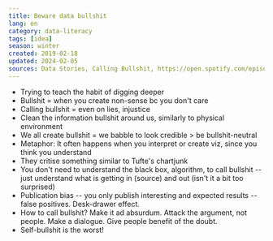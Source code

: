 ```yaml
---
title: Beware data bullshit
lang: en
category: data-literacy
tags: [idea]
season: winter
created: 2019-02-18
updated: 2024-02-05
sources: Data Stories, Calling Bullshit, https://open.spotify.com/episode/192ZTX8K36SUCct1V9IGsJ?si=GH5q8CqURomk7VMNX01Wrg
---
```


- Trying to teach the habit of digging deeper
- Bullshit = when you create non-sense bc you don't care
- Calling bullshit = even on lies, injustice
- Clean the information bullshit around us, similarly to physical environment
- We all create bullshit = we babble to look credible > be bullshit-neutral
- Metaphor: It often happens when you interpret or create viz, since you think you understand
- They critise something similar to Tufte's chartjunk
- You don't need to understand the black box, algorithm, to call bullshit -- just understand what is getting in (source) and out (isn't it a bit too surprised)
- Publication bias -- you only publish interesting and expected results -- false positives. Desk-drawer effect.
- How to call bullshit? Make it ad absurdum. Attack the argument, not people. Make a dialogue. Give people benefit of the doubt.
- Self-bullshit is the worst!